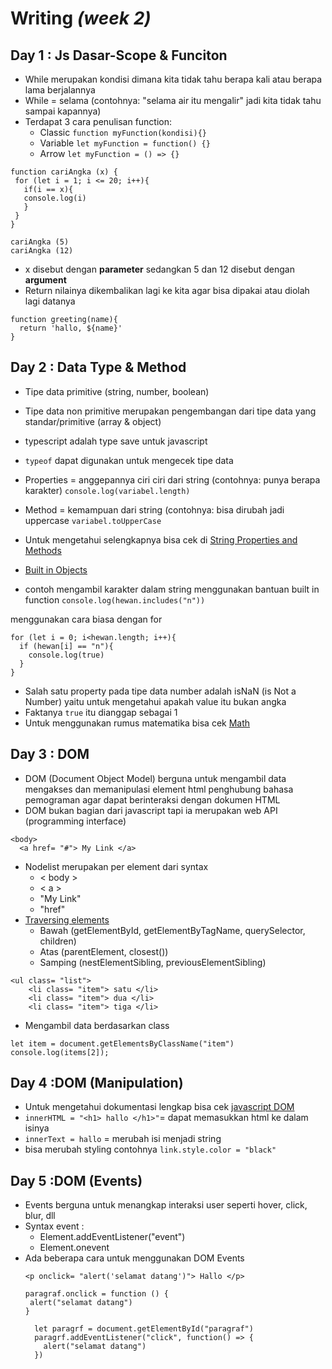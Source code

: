 # Writing _(week 2)_
## Day 1 : Js Dasar-Scope & Funciton
- While merupakan kondisi dimana kita tidak tahu berapa kali atau berapa lama
berjalannya
- While = selama (contohnya: "selama air itu mengalir" jadi kita tidak tahu sampai kapannya)
- Terdapat 3 cara penulisan function:
	- Classic
	`function myFunction(kondisi){}`
	- Variable
	`let myFunction = function() {}`
	- Arrow
	`let myFunction = () => {}`

```
function cariAngka (x) {
 for (let i = 1; i <= 20; i++){
   if(i == x){
   console.log(i) 
   }
 }
}

cariAngka (5)
cariAngka (12)
```
- x disebut dengan **parameter** sedangkan 5 dan 12 disebut dengan **argument**
- Return nilainya dikembalikan lagi ke kita agar bisa dipakai atau diolah lagi datanya

```
function greeting(name){
  return 'hallo, ${name}'
}
```


## Day 2 : Data Type & Method
- Tipe data primitive (string, number, boolean)
- Tipe data non primitive merupakan pengembangan dari tipe data yang standar/primitive (array & object)
- typescript adalah type save untuk javascript
- `typeof` dapat digunakan untuk mengecek tipe data 
- Properties = anggepannya ciri ciri dari string (contohnya: punya berapa karakter) `console.log(variabel.length)`
- Method = kemampuan dari string (contohnya: bisa dirubah jadi uppercase `variabel.toUpperCase`
- Untuk mengetahui selengkapnya bisa cek di [String Properties and Methods](https://developer.mozilla.org/en-US/docs/Web/JavaScript/Reference/Global_Objects/String)
- [Built in Objects](https://developer.mozilla.org/en-US/docs/Web/JavaScript/Reference/Global_Objects)

- contoh mengambil karakter dalam string 
menggunakan bantuan built in function
`console.log(hewan.includes("n"))`

menggunakan cara biasa dengan for
```
for (let i = 0; i<hewan.length; i++){
  if (hewan[i] == "n"){
    console.log(true)
  }
}
```
- Salah satu property pada tipe data number adalah isNaN (is Not a Number) yaitu untuk mengetahui apakah value itu bukan angka
- Faktanya `true` itu dianggap sebagai 1
- Untuk menggunakan rumus matematika bisa cek [Math](https://developer.mozilla.org/en-US/docs/Web/JavaScript/Reference/Global_Objects/Math)

## Day 3 : DOM
- DOM (Document Object Model) berguna untuk mengambil data mengakses dan memanipulasi element html
 penghubung bahasa pemograman agar dapat berinteraksi dengan dokumen HTML
- DOM bukan bagian dari javascript tapi ia merupakan web API (programming interface)
```
<body>
  <a href= "#"> My Link </a>
```
- Nodelist merupakan per element dari syntax
	- < body >
	- < a >
	- "My Link"
	- "href"
- [Traversing elements](https://zellwk.com/blog/dom-traversals/)
	- Bawah (getElementById, getElementByTagName, querySelector, children)
	- Atas (parentElement, closest())
	- Samping (nestElementSibling, previousElementSibling)

```
<ul class= "list">
	<li class= "item"> satu </li>
	<li class= "item"> dua </li>
	<li class= "item"> tiga </li>
```
- Mengambil data berdasarkan class
```
let item = document.getElementsByClassName("item")
console.log(items[2]);
```

## Day 4 :DOM (Manipulation)
- Untuk mengetahui dokumentasi lengkap bisa cek [javascript DOM](https://www.javascripttutorial.net/javascript-dom/)
- `innerHTML = "<h1> hallo </h1>"`= dapat memasukkan html ke dalam isinya
-  `innerText = hallo` = merubah isi menjadi string
- bisa merubah styling contohnya `link.style.color = "black"`

## Day 5 :DOM (Events)
- Events berguna untuk menangkap interaksi user seperti hover, click, blur, dll
- Syntax event :
	- Element.addEventListener("event")
	- Element.onevent
- Ada beberapa cara untuk menggunakan DOM Events
	```
	<p onclick= "alert('selamat datang')"> Hallo </p>
	```
	```
	paragraf.onclick = function () {
	 alert("selamat datang")
	}
	```
  ```
	let paragrf = document.getElementById("paragraf")
	paragrf.addEventListener("click", function() => {
	  alert("selamat datang")
	})
	```
